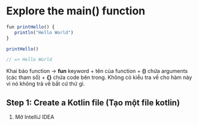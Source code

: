 # Explore the main() function

```js
fun printHello() {
   println("Hello World")
}

printHello()

// => Hello World
```
Khai báo function -> **fun** keyword + tên của function + **()** chứa arguments (các tham số) + **{}** chứa code bên trong. Không có kiểu tra về cho hàm này vì nó không trả về bất cứ thứ gì.

## Step 1: Create a Kotlin file (Tạo một file kotlin)

1. Mở IntelliJ IDEA
